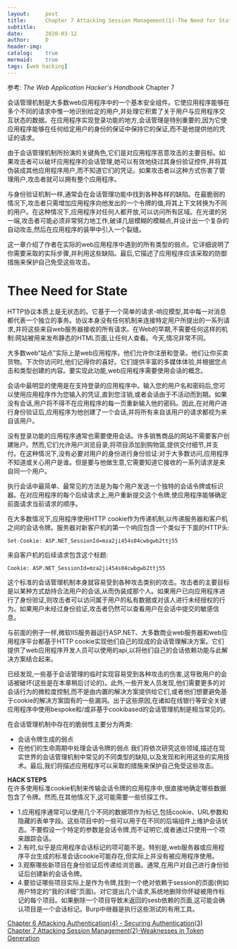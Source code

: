 ```yaml
---
layout:		post
title:		Chapter 7 Attacking Session Management(1)-The Need for State
subtitle:	
date:		2020-03-12
author:		D
header-img:
catalog:	true
mermaid:	true
tags: [web hacking]
---
```


参考: *The Web Application Hacker's Handbook* Chapter 7

会话管理机制是大多数web应用程序中的一个基本安全组件。它使应用程序能够在多个不同的请求中惟一地识别给定的用户,并处理它积累了关于用户与应用程序交互状态的数据。在应用程序实现登录功能的地方,会话管理是特别重要的,因为它使应用程序能够在任何给定用户的身份的保证中保持它的保证,而不是他提供他的凭证的请求。

由于会话管理机制所扮演的关键角色,它们是对应用程序恶意攻击的主要目标。如果攻击者可以破坏应用程序的会话管理,她可以有效地绕过其身份验证控件,并将其伪装成其他应用程序用户,而不知道它们的凭证。如果攻击者以这种方式伤害了管理用户,攻击者就可以拥有整个应用程序。

与身份验证机制一样,通常会在会话管理功能中找到各种各样的缺陷。在最脆弱的情况下,攻击者只需增加应用程序向他发出的一个令牌的值,将其上下文转换为不同的用户。在这种情况下,应用程序对任何人都开放,可以访问所有区域。在光谱的另一端,攻击者可能必须非常努力地工作,破译几层模糊的模糊点,并设计出一个复杂的自动攻击,然后在应用程序的装甲中引入一个裂缝。

这一章介绍了作者在实际的web应用程序中遇到的所有类型的弱点。它详细说明了你需要采取的实际步骤,并利用这些缺陷。最后,它描述了应用程序应该采取的防御措施来保护自己免受这些攻击。

# Thee Need for State

HTTP协议本质上是无状态的。它基于一个简单的请求-响应模型,其中每一对消息都代表一个独立的事务。协议本身没有任何机制来连接特定用户所提出的一系列请求,并将这些来自web服务器接收的所有请求。在Web的早期,不需要任何这样的机制:网站被用来发布静态的HTML页面,让任何人查看。今天,情况非常不同。

大多数web“站点”实际上是web应用程序。他们允许你注册和登录。他们让你买卖货物。下次你访问时,他们记得你的喜好。它们提供丰富的多媒体体验,并根据您点击和类型创建的内容。要实现此功能,web应用程序需要使用会话的概念。

会话中最明显的使用是在支持登录的应用程序中。输入您的用户名和密码后,您可以使用应用程序作为您输入的凭证,直到您注销,或者会话由于不活动而到期。如果没有会话,用户将不得不在应用程序的每一页重新输入他的密码。因此,在对用户进行身份验证后,应用程序为他创建了一个会话,并将所有来自该用户的请求都视为来自该用户。

没有登录功能的应用程序通常也需要使用会话。许多销售商品的网站不需要客户创建账户。然而,它们允许用户浏览目录,将项目添加到购物篮,提供交付细节,并支付。在这种情况下,没有必要对用户的身份进行身份验证:对于大多数访问,应用程序不知道或关心用户是谁。但是要与他做生意,它需要知道它接收的一系列请求是来自同一个用户。

执行会话中最简单、最常见的方法是为每个用户发送一个独特的会话令牌或标识器。在对应用程序的每个后续请求上,用户重新提交这个令牌,使应用程序能够确定前面请求当前请求的顺序。

在大多数情况下,应用程序使用HTTP cookie作为传递机制,以传递服务器和客户机之间的会话令牌。服务器对新客户机的第一个响应包含一个类似于下面的HTTP头:
```
Set-Cookie: ASP.NET_SessionId=mza2ji454s04cwbgwb2ttj55
```
来自客户机的后续请求包含这个标题:
```
Cookie: ASP.NET_SessionId=mza2ji454s04cwbgwb2ttj55
```
这个标准的会话管理机制本身就容易受到各种攻击类别的攻击。攻击者的主要目标是以某种方式劫持合法用户的会话,从而伪装成那个人。如果用户已向应用程序进行了身份验证,则攻击者可以访问属于用户的私有数据或对该人进行未经授权的行为。如果用户未经过身份验证,攻击者仍然可以查看用户在会话中提交的敏感信息。

与前面的例子一样,微软IIS服务器运行ASP.NET、大多数商业web服务器和web应用程序平台都基于HTTP cookie实现他们自己的现成的会话管理解决方案。它们提供了web应用程序开发人员可以使用的api,以将他们自己的会话依赖功能与此解决方案结合起来。

已经发现,一些基于会话管理的临时实现容易受到各种攻击的伤害,这导致用户的会话被破坏(这些是在本章稍后讨论的)。此外,一些开发人员发现,他们需要更多的对会话行为的微粒度控制,而不是由内置的解决方案提供给它们,或者他们想要避免基于cookie的解决方案固有的一些漏洞。出于这些原因,在诸如在线银行等安全关键应用程序中使用bespoke和/或非基于cookibased的会话管理机制是相当常见的。

在会话管理机制中存在的脆弱性主要分为两类:
- 会话令牌生成的弱点
- 在他们的生命周期中处理会话令牌的弱点
我们将依次研究这些领域,描述在现实世界的会话管理机制中常见的不同类型的缺陷,以及发现和利用这些的实用技术。最后,我们将描述应用程序可以采取的措施来保护自己免受这些攻击。

**HACK STEPS**<br>
在许多使用标准cookie机制来传输会话令牌的应用程序中,很直接地确定哪些数据包含了令牌。然而,在其他情况下,这可能需要一些侦探工作。
- 1.应用程序通常可以使用几个不同的数据项作为标记,包括cookie、URL参数和隐藏的表单字段。这些项目中的一些可以用于在不同的后端组件上维护会话状态。不要假设一个特定的参数是会话令牌,而不证明它,或者通过只使用一个项来跟踪会话。
- 2.有时,似乎是应用程序会话标记的项可能不是。特别是,web服务器或应用程序平台生成的标准会话cookie可能存在,但实际上并没有被应用程序使用。
- 3.观察哪些新项目在身份验证后传递给浏览器。通常,在用户对自己进行身份验证后创建新的会话令牌。
- 4.要验证哪些项目实际上是作为令牌,找到一个绝对依赖于session的页面(例如用户特定的“我的详细”页面)。对它提出几个请求,系统地删除你怀疑被用作标记的每个项目。如果删除一个项目导致未返回的sesb依赖的页面,这可能会确认项目是一个会话标记。Burp中继器是执行这些测试的有用工具。


[Chapter 6 Attacking Authentication(4) - Securing Authentication(3)](https://dm116.github.io/2020/03/12/attacking-authentication_4_3/)<br>
[Chapter 7 Attacking Session Management(2)-Weaknesses in Token Generation](https://dm116.github.io/2020/03/13/attacking-session_management_2/)<br>
